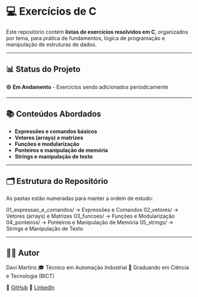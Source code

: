 # 💻 Exercícios de C

Este repositório contém **listas de exercícios resolvidos em C**, organizados por tema, para prática de fundamentos, lógica de programação e manipulação de estruturas de dados.

---

## 📊 Status do Projeto

🟢 **Em Andamento** - Exercícios sendo adicionados periodicamente

---

## 📚 Conteúdos Abordados

- **Expressões e comandos básicos**  
- **Vetores (arrays) e matrizes**  
- **Funções e modularização**  
- **Ponteiros e manipulação de memória**  
- **Strings e manipulação de texto**   

---

## 🗂 Estrutura do Repositório

As pastas estão numeradas para manter a ordem de estudo:

01_expressao_e_comandos/ → Expressões e Comandos
02_vetores/ → Vetores (arrays) e Matrizes
03_funcoes/ → Funções e Modularização
04_ponteiros/ → Ponteiros e Manipulação de Memória
05_strings/ → Strings e Manipulação de Texto

---

## 👨‍💻 Autor

Davi Martins
🎓 Técnico em Automação Industrial
📘 Graduando em Ciência e Tecnologia (BICT)

🔗 [GitHub](https://github.com/davimart1ns)
💼 [LinkedIn](www.linkedin.com/in/davi-martins-84ba3227b)